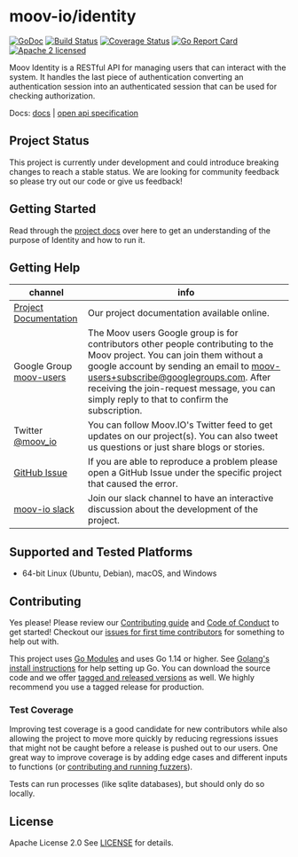 moov-io/identity
===

[![GoDoc](https://godoc.org/github.com/moov-io/identity?status.svg)](https://godoc.org/github.com/moov-io/identity)
[![Build Status](https://travis-ci.com/moov-io/identity.svg?branch=master)](https://travis-ci.com/moov-io/identity)
[![Coverage Status](https://codecov.io/gh/moov-io/identity/branch/master/graph/badge.svg)](https://codecov.io/gh/moov-io/identity)
[![Go Report Card](https://goreportcard.com/badge/github.com/moov-io/identity)](https://goreportcard.com/report/github.com/moov-io/identity)
[![Apache 2 licensed](https://img.shields.io/badge/license-Apache2-blue.svg)](https://raw.githubusercontent.com/moov-io/identity/master/LICENSE)

Moov Identity is a RESTful API for managing users that can interact with the system. It handles the last piece of authentication converting an authentication session into an authenticated session that can be used for checking authorization.

Docs: [docs](docs/README.md) | [open api specification](api/identityapi.yml)

## Project Status

This project is currently under development and could introduce breaking changes to reach a stable status. We are looking for community feedback so please try out our code or give us feedback!

## Getting Started

Read through the [project docs](docs/README.md) over here to get an understanding of the purpose of Identity and how to run it. 

## Getting Help

 channel | info
 ------- | -------
 [Project Documentation](https://docs.moov.io/) | Our project documentation available online.
 Google Group [moov-users](https://groups.google.com/forum/#!forum/moov-users)| The Moov users Google group is for contributors other people contributing to the Moov project. You can join them without a google account by sending an email to [moov-users+subscribe@googlegroups.com](mailto:moov-users+subscribe@googlegroups.com). After receiving the join-request message, you can simply reply to that to confirm the subscription.
Twitter [@moov_io](https://twitter.com/moov_io)	| You can follow Moov.IO's Twitter feed to get updates on our project(s). You can also tweet us questions or just share blogs or stories.
[GitHub Issue](https://github.com/moov-io) | If you are able to reproduce a problem please open a GitHub Issue under the specific project that caused the error.
[moov-io slack](https://slack.moov.io/) | Join our slack channel to have an interactive discussion about the development of the project.

## Supported and Tested Platforms

- 64-bit Linux (Ubuntu, Debian), macOS, and Windows

## Contributing

Yes please! Please review our [Contributing guide](CONTRIBUTING.md) and [Code of Conduct](https://github.com/moov-io/ach/blob/master/CODE_OF_CONDUCT.md) to get started! Checkout our [issues for first time contributors](https://github.com/moov-io/identity/contribute) for something to help out with.

This project uses [Go Modules](https://github.com/golang/go/wiki/Modules) and uses Go 1.14 or higher. See [Golang's install instructions](https://golang.org/doc/install) for help setting up Go. You can download the source code and we offer [tagged and released versions](https://github.com/moov-io/identity/releases/latest) as well. We highly recommend you use a tagged release for production.

### Test Coverage

Improving test coverage is a good candidate for new contributors while also allowing the project to move more quickly by reducing regressions issues that might not be caught before a release is pushed out to our users. One great way to improve coverage is by adding edge cases and different inputs to functions (or [contributing and running fuzzers](https://github.com/dvyukov/go-fuzz)).

Tests can run processes (like sqlite databases), but should only do so locally.

## License

Apache License 2.0 See [LICENSE](LICENSE) for details.
